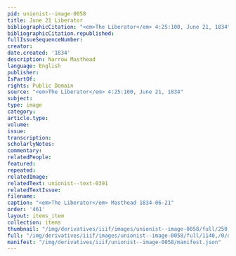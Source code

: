 ```yaml
---
pid: unionist--image-0058
title: June 21 Liberator
bibliographicCitation: "<em>The Liberator</em> 4:25:100, June 21, 1834"
bibliographicCitation.republished: 
fullIssueSequenceNumber: 
creator: 
date.created: '1834'
description: Narrow Masthead
language: English
publisher: 
IsPartOf: 
rights: Public Domain
source: "<em>The Liberator</em> 4:25:100, June 21, 1834"
subject: 
type: image
category: 
article.type: 
volume: 
issue: 
transcription: 
scholarlyNotes: 
commentary: 
relatedPeople: 
featured: 
repeated: 
relatedImage: 
relatedText: unionist--text-0391
relatedTextIssue: 
filename: 
caption: "<em>The Liberator</em> Masthead 1834-06-21"
order: '461'
layout: items_item
collection: items
thumbnail: "/img/derivatives/iiif/images/unionist--image-0058/full/250,/0/default.jpg"
full: "/img/derivatives/iiif/images/unionist--image-0058/full/1140,/0/default.jpg"
manifest: "/img/derivatives/iiif/unionist--image-0058/manifest.json"
---
```

